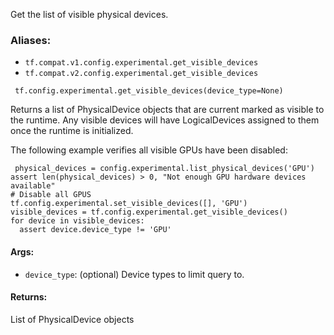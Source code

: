 
Get the list of visible physical devices.
### Aliases:
- `tf.compat.v1.config.experimental.get_visible_devices`
- `tf.compat.v2.config.experimental.get_visible_devices`

```
 tf.config.experimental.get_visible_devices(device_type=None)
```

Returns a list of PhysicalDevice objects that are current marked as visible to the runtime. Any visible devices will have LogicalDevices assigned to them once the runtime is initialized.

The following example verifies all visible GPUs have been disabled:

```
 physical_devices = config.experimental.list_physical_devices('GPU')
assert len(physical_devices) > 0, "Not enough GPU hardware devices available"
# Disable all GPUS
tf.config.experimental.set_visible_devices([], 'GPU')
visible_devices = tf.config.experimental.get_visible_devices()
for device in visible_devices:
  assert device.device_type != 'GPU'
```
#### Args:
- `device_type`: (optional) Device types to limit query to.
#### Returns:

List of PhysicalDevice objects

